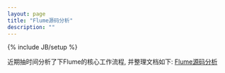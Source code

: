 ```yaml
---
layout: page
title: "Flume源码分析"
description: ""
---
```

{% include JB/setup %}

近期抽时间分析了下Flume的核心工作流程, 并整理文档如下:
[Flume源码分析](https://github.com/18965050/flume/wiki/Flume%E6%BA%90%E7%A0%81%E5%88%86%E6%9E%90 "Flume源码分析")